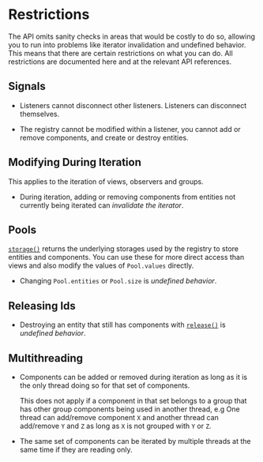 # Restrictions

The API omits sanity checks in areas that would be costly to do so, allowing you
to run into problems like iterator invalidation and undefined behavior. This
means that there are certain restrictions on what you can do. All restrictions
are documented here and at the relevant API references.

## Signals

- Listeners cannot disconnect other listeners. Listeners can disconnect
  themselves.

- The registry cannot be modified within a listener, you cannot add or remove
  components, and create or destroy entities.

## Modifying During Iteration

This applies to the iteration of views, observers and groups.

- During iteration, adding or removing components from entities not currently
  being iterated can *invalidate the iterator*.

## Pools

[`storage()`](Registry#storage.md) returns the underlying storages used
by the registry to store entities and components. You can use these for more
direct access than views and also modify the values of `Pool.values` directly.

- Changing `Pool.entities` or `Pool.size` is *undefined behavior*.

## Releasing Ids

- Destroying an entity that still has components with
[`release()`](Registry#release.md) is *undefined behavior*.

## Multithreading

- Components can be added or removed during iteration as long as it is the only
  thread doing so for that set of components.
  
  This does not apply if a component in that set belongs to a group that has
  other group components being used in another thread, e.g One thread can
  add/remove component `X` and another thread can add/remove `Y` and `Z` as long
  as `X` is not grouped with `Y` or `Z`.

- The same set of components can be iterated by multiple threads at the same
  time if they are reading only.
